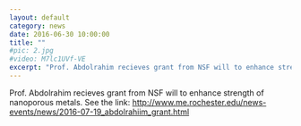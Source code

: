 ```yaml
---
layout: default
category: news
date: 2016-06-30 10:00:00
title: ""
#pic: 2.jpg
#video: M7lc1UVf-VE
excerpt: "Prof. Abdolrahim recieves grant from NSF will to enhance strength of nanoporous metals."
---
```

Prof. Abdolrahim recieves grant from NSF will to enhance strength of nanoporous metals. See the link:
http://www.me.rochester.edu/news-events/news/2016-07-19_abdolrahiim_grant.html



